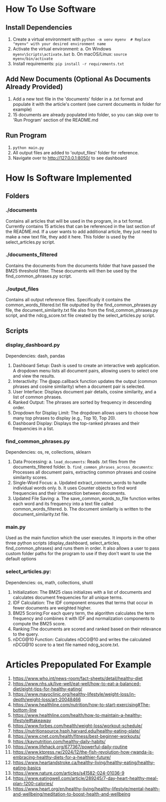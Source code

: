 # How To Use Software

## Install Dependencies
1.  Create a virtual environment with 
```python -m venv myenv  # Replace "myenv" with your desired environment name```
2. Activate the virtual environment: 
	a. On Windows
```myenv\Scripts\activate.bat```
	b. On macOS/Linux:
```source myenv/bin/activate```
3. Install requirements:
```pip install -r requirements.txt```

## Add New Documents (Optional As Documents Already Provided)
1. Add a new text file in the 'documents' folder in a .txt format and populate it with the article's content (see current documents in folder for example)
2. 15 documents are already populated into folder, so you can skip over to 'Run Program' section of the README.md

## Run Program
1. ```python main.py```
2. All output files are added to 'output_files' folder for reference.
2. Navigate over to http://127.0.0.1:8050/ to see dashboard


# How Is Software Implemented

## Folders
### ./documents

Contains all articles that will be used in the program, in a txt format. Currently contains 15 articles that can be referenced in the last section of the README.md. If a user wants to add additional article, they just need to make a new text file, they add it here. This folder is used by the select_articles.py script.


### ./documents_filtered

Contains the documents from the documents folder that have passed the BM25 threshold filter. These documents will then be used by the find_common_phrases.py script.
 

### ./output_files

Contains all output reference files. Specifically it contains the common_words_filtered.txt file outputted by the find_common_phrases.py file, the document_similarity.txt file also from the find_common_phrases.py script, and the ndcg_score.txt file created by the select_articles.py script.


## Scripts
### display_dashboard.py

Dependencies: dash, pandas
1. Dashboard Setup: Dash is used to create an interactive web application. A dropdown menu lists all document pairs, allowing users to select one and view the results.
2. Interactivity: The @app.callback function updates the output (common phrases and cosine similarity) when a document pair is selected.
3. User Interface: Displays document pair details, cosine similarity, and a list of common phrases.
4. Ranked Output: The phrases are sorted by frequency in descending order.
5. Dropdown for Display Limit: The dropdown allows users to choose how many top phrases to display (e.g., Top 10, Top 20).
6. Dashboard Display: Displays the top-ranked phrases and their frequencies in a list.


### find_common_phrases.py

Dependencies: os, re, collections, sklearn
1. Data Processing: 
	a. ```load_documents```: Reads .txt files from the documents_filtered folder.
	b. ```find_common_phrases_across_documents```: Processes all document pairs, extracting common phrases and cosine similarity scores.
2. Single-Word Focus: 
	a. Updated extract_common_words to handle individual words only. 
	b. It uses Counter objects to find word frequencies and their intersection between documents.
3. Updated File Saving: 
	a. The save_common_words_to_file function writes each word and its frequency into a text file called common_words_filtered. 
	b. The document similarity is written to the document_similarity.txt file.
	

### main.py

Used as the main function which the user executes. It imports in the other three python scripts (display_dashboard, select_articles, find_common_phrases) and runs them in order. It also allows a user to pass custom folder paths for the program to use if they don't want to use the default options


### select_articles.py: 

Dependencies: os, math, collections, shutil
1. Initialization: The BM25 class initializes with a list of documents and calculates document frequencies for all unique terms.
2. IDF Calculation: The IDF component ensures that terms that occur in fewer documents are weighted higher.
3. BM25 Scoring:For each query term, the algorithm calculates the term frequency and combines it with IDF and normalization components to compute the BM25 score.
4. Ranking:The documents are scored and ranked based on their relevance to the query.
5. nDCG@10 Function: Calculates nDCG@10 and writes the calculated nDCG@10 score to a text file named ndcg_score.txt.

# Articles Prepopulated For Example
1. https://www.who.int/news-room/fact-sheets/detail/healthy-diet
2. https://www.nhs.uk/live-well/eat-well/how-to-eat-a-balanced-diet/eight-tips-for-healthy-eating/
3. https://www.mayoclinic.org/healthy-lifestyle/weight-loss/in-depth/weight-loss/art-20048466
4. https://www.healthline.com/nutrition/how-to-start-exercising#The-bottom-line
5. https://www.healthline.com/health/how-to-maintain-a-healthy-lifestyle#takeaway
6. https://www.forbes.com/health/weight-loss/workout-schedule/
7. https://nutritionsource.hsph.harvard.edu/healthy-eating-plate/
8. https://www.cnet.com/health/fitness/best-beginner-workouts/
9. https://kaynutrition.com/healthy-daily-habits/
10. https://www.lifehack.org/677367/powerful-daily-routine
11. https://www.ktpress.rw/2024/12/the-fish-revolution-how-rwanda-is-embracing-healthy-diets-for-a-healthier-future/
12. https://www.heartandstroke.ca/healthy-living/healthy-eating/healthy-eating-basics
13. https://www.nature.com/articles/s41582-024-01036-9
14. https://www.eatingwell.com/article/289245/7-day-heart-healthy-meal-plan-1200-calories/
15. https://www.heart.org/en/healthy-living/healthy-lifestyle/mental-health-and-wellbeing/meditation-to-boost-health-and-wellbeing